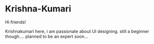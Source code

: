 # Krishna-Kumari

Hi friends!

Krishnakumari here, i am passionate about UI designing.
still a beginner though.... planned to be an expert soon...

